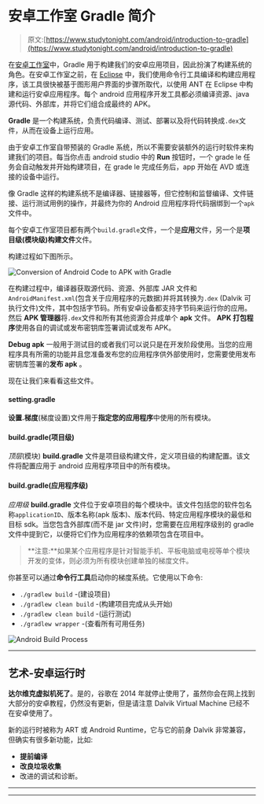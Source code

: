 # 安卓工作室 Gradle 简介

> 原文:[https://www.studytonight.com/android/introduction-to-gradle](https://www.studytonight.com/android/introduction-to-gradle)

在[安卓工作室](android-studio-for-android)中，Gradle 用于构建我们的安卓应用项目，因此扮演了构建系统的角色。在安卓工作室之前，在 [Eclipse](using-eclipse-for-android) 中，我们使用命令行工具编译和构建应用程序，该工具很快被基于图形用户界面的步骤所取代，以使用 ANT 在 Eclipse 中构建和运行安卓应用程序。每个 android 应用程序开发工具都必须编译资源、java 源代码、外部库，并将它们组合成最终的 APK。

**Gradle** 是一个构建系统，负责代码编译、测试、部署以及将代码转换成`.dex`文件，从而在设备上运行应用。

由于安卓工作室自带预装的 Gradle 系统，所以不需要安装额外的运行时软件来构建我们的项目。每当你点击 android studio 中的 **Run** 按钮时，一个 grade le 任务会自动触发并开始构建项目，在 grade le 完成任务后，app 开始在 AVD 或连接的设备中运行。

像 Gradle 这样的构建系统不是编译器、链接器等，但它控制和监督编译、文件链接、运行测试用例的操作，并最终为你的 Android 应用程序将代码捆绑到一个`apk`文件中。

每个安卓工作室项目都有两个`build.gradle`文件，一个是**应用**文件，另一个是**项目级(模块级)构建文件**文件。

构建过程如下图所示。

![Conversion of Android Code to APK with Gradle](../Images/1a238e4fd8c5224d7d17818fef46acc7.png)

在构建过程中，编译器获取源代码、资源、外部库 JAR 文件和`AndroidManifest.xml`(包含关于应用程序的元数据)并将其转换为`.dex` (Dalvik 可执行文件)文件，其中包括字节码。所有安卓设备都支持字节码来运行你的应用。然后 **APK 管理器**将`.dex`文件和所有其他资源合并成单个 **apk** 文件。 **APK 打包程序**使用各自的调试或发布密钥库签署调试或发布 APK。

**Debug apk** 一般用于测试目的或者我们可以说只是在开发阶段使用。当您的应用程序具有所需的功能并且您准备发布您的应用程序供外部使用时，您需要使用发布密钥库签署的**发布 apk** 。

现在让我们来看看这些文件。

#### setting.gradle

**设置.梯度**(梯度设置)文件用于**指定您的应用程序**中使用的所有模块。

#### build.gradle(项目级)

*顶层*(模块) **build.gradle** 文件是项目级构建文件，定义项目级的构建配置。该文件将配置应用于 android 应用程序项目中的所有模块。

#### build.gradle(应用程序级)

*应用级* **build.gradle** 文件位于安卓项目的每个模块中。该文件包括您的软件包名称`applicationID`、版本名称(apk 版本)、版本代码、特定应用程序模块的最低和目标 sdk。当您包含外部库(而不是 jar 文件)时，您需要在应用程序级别的 gradle 文件中提到它，以便将它们作为应用程序的依赖项包含在项目中。

> **注意:**如果某个应用程序是针对智能手机、平板电脑或电视等单个模块开发的变体，则必须为所有模块创建单独的梯度文件。

你甚至可以通过**命令行工具**启动你的梯度系统。它使用以下命令:

*   `./gradlew build` -(建设项目)
*   `./gradlew clean build` -(构建项目完成从头开始)
*   `./gradlew clean build` -(运行测试)
*   `./gradlew wrapper` -(查看所有可用任务)

![Android Build Process](../Images/e859fadb0032f32226f462897bbb21a0.png)

* * *

## 艺术-安卓运行时

**达尔维克虚拟机死了**。是的，谷歌在 2014 年就停止使用了，虽然你会在网上找到大部分的安卓教程，仍然没有更新，但是请注意 Dalvik Virtual Machine 已经不在安卓使用了。

新的运行时被称为 ART 或 Android Runtime，它与它的前身 Dalvik 非常兼容，但确实有很多新功能，比如:

*   **提前编译**
*   **改良垃圾收集**
*   改进的调试和诊断。

* * *

* * *